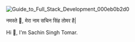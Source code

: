 ![Guide_to_Full_Stack_Development_000eb0b2d0](https://github.com/user-attachments/assets/471cd471-1d9b-4875-9e9c-55514873e11c)




















नमस्ते 🙏, मेरा नाम सचिन सिंह तोमर है|

Hi 👋, I'm Sachin Singh Tomar.

<!--
**Sachin1241/Sachin1241** is a ✨ _special_ ✨ repository because its `README.md` (this file) appears on your GitHub profile.

Here are some ideas to get you started:

- 🔭 I’m working on my mock scheduling app PerpMate.

🌱 I’m currently learning Docker, AWS.

👨‍💻 All of my projects are available at ankitsinghchauhan.in

💬 Ask me about MERN, WebSockets, WebRTC, Real-Time Applications, Chrome Extensions.

📫 How to reach me ankitchauhan21500@gmail.com.

⚡ Know about my experiences through my RESUME
